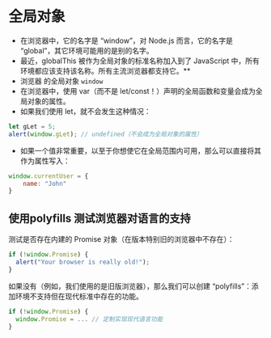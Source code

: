 <!--
 * @Author: yuetingpei yuetingpei888@gmail.com
 * @Date: 2023-09-08 16:08:21
 * @LastEditors: yuetingpei yuetingpei888@gmail.com
 * @LastEditTime: 2023-09-08 16:14:45
 * @FilePath: \WebPages\README\全局对象.md
 * @Description: 这是默认设置,请设置`customMade`, 打开koroFileHeader查看配置 进行设置: https://github.com/OBKoro1/koro1FileHeader/wiki/%E9%85%8D%E7%BD%AE
-->
# 全局对象
- 在浏览器中，它的名字是 “window”，对 Node.js 而言，它的名字是 “global”，其它环境可能用的是别的名字。
- 最近，globalThis 被作为全局对象的标准名称加入到了 JavaScript 中，所有环境都应该支持该名称。所有主流浏览器都支持它。**
- 浏览器 的全局对象 `window`
- 在浏览器中，使用 var（而不是 let/const！）声明的全局函数和变量会成为全局对象的属性。
- 如果我们使用 let，就不会发生这种情况：

```javascript
let gLet = 5;
alert(window.gLet); // undefined（不会成为全局对象的属性）
```

- 如果一个值非常重要，以至于你想使它在全局范围内可用，那么可以直接将其作为属性写入：

```javascript
window.currentUser = {
    name: "John"
}
```

## 使用polyfills 测试浏览器对语言的支持

测试是否存在内建的 Promise 对象（在版本特别旧的浏览器中不存在）：
```javascript
if (!window.Promise) {
  alert("Your browser is really old!");
}
```

如果没有（例如，我们使用的是旧版浏览器），那么我们可以创建 “polyfills”：添加环境不支持但在现代标准中存在的功能。
```javascript
if (!window.Promise) {
  window.Promise = ... // 定制实现现代语言功能
}
```
